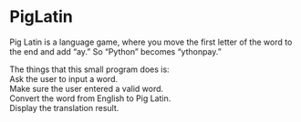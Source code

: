 # PigLatin
Pig Latin is a language game, where you move the first letter of the word to the end and add “ay.” So “Python” becomes “ythonpay.” 

The things that this small program does is:                 
Ask the user to input a word.                 
Make sure the user entered a valid word.                  
Convert the word from English to Pig Latin.                             
Display the translation result.                                                        
